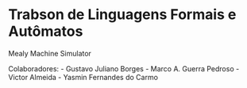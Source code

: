 # Trabson de Linguagens Formais e Autômatos

Mealy Machine Simulator

Colaboradores:
    - Gustavo Juliano Borges
    - Marco A. Guerra Pedroso
    - Victor Almeida
    - Yasmin Fernandes do Carmo
